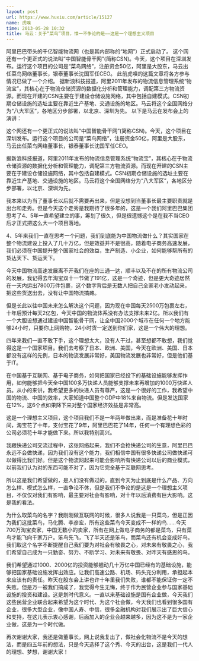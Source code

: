 ```yaml
---
layout: post
url: https://www.huxiu.com/article/15127
name: 虎嗅
time: 2013-05-28 10:32
title: 马云：关于“菜鸟”项目，惟一不争论的是——这是一个理想主义项目
---
```

阿里巴巴带头的千亿智能物流网（也是其内部称的“地网”）正式启动了。 这个网还有一个更正式的说法叫“中国智能骨干网”(简称CSN)。今天，这个项目在深圳发布。运行这个项目的公司是“菜鸟网络”，注册资金50亿，阿里是大股东，马云出任菜鸟网络董事长，银泰董事长沈国军任CEO。 此前虎嗅的这篇文章将各方参与情况已做了一个介绍。 据新浪科技报道，阿里2011年发布的物流信息管理系统“物流宝”，其核心在于物流仓储资源的数据化分析和管理能力，调配第三方物流资源。而现在开建的CSN主要在于建设仓储设施网络，其中包括自建模式。CSN初期仓储设施的选址主要在靠近生产基地、交通设施的地区。马云将这个全国网络分为“八大军区”，各地区分步部署，以北京、深圳为先。 以下是马云在发布会上的演讲：

这个网还有一个更正式的说法叫“中国智能骨干网”(简称CSN)。今天，这个项目在深圳发布。运行这个项目的公司是“菜鸟网络”，注册资金50亿，阿里是大股东，马云出任菜鸟网络董事长，银泰董事长沈国军任CEO。

据新浪科技报道，阿里2011年发布的物流信息管理系统“物流宝”，其核心在于物流仓储资源的数据化分析和管理能力，调配第三方物流资源。而现在开建的CSN主要在于建设仓储设施网络，其中包括自建模式。CSN初期仓储设施的选址主要在靠近生产基地、交通设施的地区。马云将这个全国网络分为“八大军区”，各地区分步部署，以北京、深圳为先。

我本来以为当了董事长以后就不需要再出来，但是没想到当董事长最主要职责就是出台和走秀。但是今天这个走秀是我期待了很多年的，这是一个我们阿里巴巴集团思考了4、5年一直希望建立的事，筹划了很久，但是很遗憾这个是在我不当CEO后才正式把这么大一个项目落地。

4、5年来我们一直在思考一个问题，我们到底能为中国物流做什么？其实国家在整个物流建设上投入了几十万亿，但是效益并不是很高，随着电子商务高速发展，我们必须在中国提升整个国家社会的效益，生产制造、小企业，如何能够帮所有的货达天下、货运天下。

今天中国物流高速发展离不开我们在座的三通一达，顺丰以及不在的所有物流公司的发展，我记得去年淘宝双十一节做了191亿，这是一个奇迹，但是更大奇迹居然在一天内运出7800万件包裹，这个数字背后是无数人把自己全家老小发动起来，把这些货送出去，没有让中国物流搞瘫。

但是长此以往中国未来怎么解决这个问题，因为现在中国每天2500万包裹左右，十年后预计每天2亿包，今天中国的物流体系没有办法支撑未来2亿。所以我们有一个大胆设想通过建设中国智能骨干网，让全中国2000个城市在任何一个地方能够24小时，只要你上网购物，24小时货一定送到你们家，这是一个伟大的理想。

四年来我们一直不敢下手，这个理想太大，没有人干过，甚至想都不敢想，我们觉得这是一个国家项目。我们去考察了日本、欧洲、美国，今天在欧洲、美国、日本都没有这样的先例，日本的物流发展非常好，美国物流发展也非常好，但是他们基于IT。

在中国基于互联网、基于电子商务，如何把国家已经投下的基础设施能够发挥作用，如何能够把今天全中国100多万快递人员能够支撑未来再增加的1000万快递人员。从小的来讲，我希望更多的快递人员有尊严，这是一个很好的工作，我希望中国的物流、中国的效率，大家知道中国整个GDP中18%来自物流。但是发达国家在12%，这6个点如果降下来对整个国家经济效益是非常高。

这是一个理想主义项目，这个项目我们不是一年两年做出来，而是准备花十年时间，淘宝花了十年，支付宝花了9年，阿里巴巴花了14年，任何一个有理想色彩的公司必须花十年才能做下来。所以我特别高兴。

我跟快递公司交流过程中，这张网络起来，我们不会抢快递公司的生意，阿里巴巴永远不会做快递，因为我们没有这个能力，我们相信中国有很多快递公司做快递可以做得比我们好。但是这个物流网起来可能会影响所有快递公司以后的商业模式，以前我们认为对的东西可能不对了，因为它完全基于互联网思考。

所以这是我们希望做的，是人们没有做过的。直到今天为止到底是什么产品、方向怎么样、模式怎么样，一直争论不休，但是我们不争论的是这是一个理想主义项目，不仅仅对我们有影响，最主要对社会有影响，对十年以后消费有巨大影响。这是我的看法。

为什么取菜鸟的名字？我刚刚做互联网的时候，很多人说我是一只菜鸟，但是正因为我们这批菜鸟，马化腾、李彦宏，所有这些菜鸟今天变成不一样的鸟……今天700万淘宝卖家，中国无数小的卖家，所有在网上做电子商务的都是菜鸟，只有菜鸟才能飞向千家万户。笨鸟先飞，飞了半天还是笨鸟，而菜鸟还有机会变成好鸟。我们取这个名字不断提醒自己我们要为对社会有敬畏之心，对未来有敬畏之心，我们希望自己成为一只勤奋、努力、不断学习、对未来有敬畏、对昨天有感恩的鸟。

我们希望通过1000、2000亿的投资能够翘动几十万亿中国已经有的基础设施，能够把国家基础设施发挥出效应。让我们高速公路、机场、码头充分利用，承担起本来应该有的责任。昨天在股东会上讲也许十年里我们失败，谁都不能保证你一定不失败。但是万一被我们搞成了，我觉得今生无悔，终于作为民营企业参与国家基础设施的投资和建设。这是划时代意义。一直以来基础设施是国有企业做，今天我们这些民营企业联合起来希望为这个时代、为这个社会做，今天我们也看到很多国有企业，很多大型企业，像中国人寿、中信，很多金融机构对我们展示出了巨大信心和支持，在这儿表示衷心感谢，后面加入的企业会越来越多，因为这不是为一家企业做，这是为一个时代做。

再次谢谢大家，我还是做董事长，网上说我复出了，做社会化物流不是今天的想法，而是四五年前的想法，只是今天选择了这个秀、今天的出台，这是我们一代人的理想、梦想，谢谢大家！

